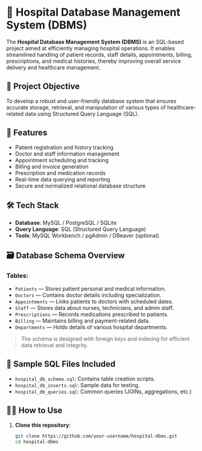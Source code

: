 # 🏥 Hospital Database Management System (DBMS)

The **Hospital Database Management System (DBMS)** is an SQL-based project aimed at efficiently managing hospital operations. It enables streamlined handling of patient records, staff details, appointments, billing, prescriptions, and medical histories, thereby improving overall service delivery and healthcare management.

## 📌 Project Objective

To develop a robust and user-friendly database system that ensures accurate storage, retrieval, and manipulation of various types of healthcare-related data using Structured Query Language (SQL).

## 🚀 Features

- Patient registration and history tracking
- Doctor and staff information management
- Appointment scheduling and tracking
- Billing and invoice generation
- Prescription and medication records
- Real-time data querying and reporting
- Secure and normalized relational database structure

## 🛠️ Tech Stack

- **Database**: MySQL / PostgreSQL / SQLite
- **Query Language**: SQL (Structured Query Language)
- **Tools**: MySQL Workbench / pgAdmin / DBeaver (optional)

## 🗃️ Database Schema Overview

### Tables:
- `Patients` — Stores patient personal and medical information.
- `Doctors` — Contains doctor details including specialization.
- `Appointments` — Links patients to doctors with scheduled dates.
- `Staff` — Stores data about nurses, technicians, and admin staff.
- `Prescriptions` — Records medications prescribed to patients.
- `Billing` — Maintains billing and payment-related data.
- `Departments` — Holds details of various hospital departments.

> The schema is designed with foreign keys and indexing for efficient data retrieval and integrity.

## 📂 Sample SQL Files Included

- `hospital_db_schema.sql`: Contains table creation scripts.
- `hospital_db_inserts.sql`: Sample data for testing.
- `hospital_db_queries.sql`: Common queries (JOINs, aggregations, etc.)

## 🧑‍💻 How to Use

1. **Clone this repository**:
   ```bash
   git clone https://github.com/your-username/hospital-dbms.git
   cd hospital-dbms
